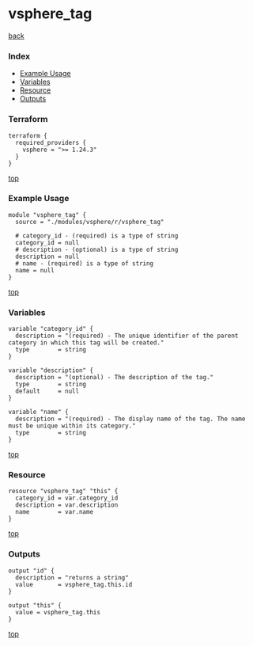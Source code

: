 # vsphere_tag

[back](../vsphere.md)

### Index

- [Example Usage](#example-usage)
- [Variables](#variables)
- [Resource](#resource)
- [Outputs](#outputs)

### Terraform

```hcl
terraform {
  required_providers {
    vsphere = ">= 1.24.3"
  }
}
```

[top](#index)

### Example Usage

```hcl
module "vsphere_tag" {
  source = "./modules/vsphere/r/vsphere_tag"

  # category_id - (required) is a type of string
  category_id = null
  # description - (optional) is a type of string
  description = null
  # name - (required) is a type of string
  name = null
}
```

[top](#index)

### Variables

```hcl
variable "category_id" {
  description = "(required) - The unique identifier of the parent category in which this tag will be created."
  type        = string
}

variable "description" {
  description = "(optional) - The description of the tag."
  type        = string
  default     = null
}

variable "name" {
  description = "(required) - The display name of the tag. The name must be unique within its category."
  type        = string
}
```

[top](#index)

### Resource

```hcl
resource "vsphere_tag" "this" {
  category_id = var.category_id
  description = var.description
  name        = var.name
}
```

[top](#index)

### Outputs

```hcl
output "id" {
  description = "returns a string"
  value       = vsphere_tag.this.id
}

output "this" {
  value = vsphere_tag.this
}
```

[top](#index)